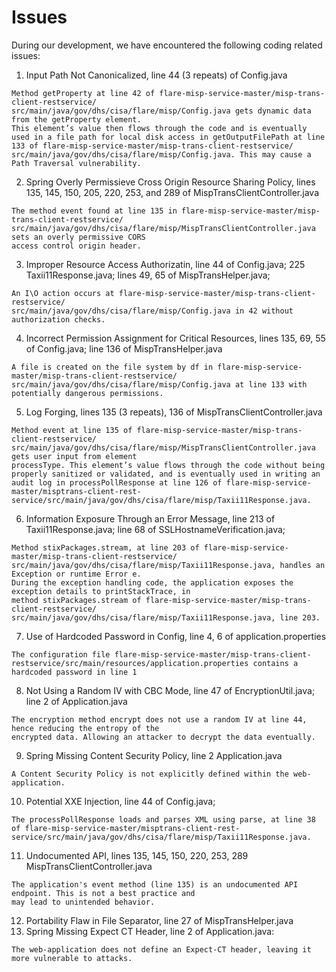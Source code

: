 # Issues
During our development, we have encountered the following coding related issues:

1. Input Path Not Canonicalized, line 44 (3 repeats) of Config.java

```
Method getProperty at line 42 of flare-misp-service-master/misp-trans-client-restservice/
src/main/java/gov/dhs/cisa/flare/misp/Config.java gets dynamic data from the getProperty element.
This element’s value then flows through the code and is eventually used in a file path for local disk access in getOutputFilePath at line 133 of flare-misp-service-master/misp-trans-client-restservice/
src/main/java/gov/dhs/cisa/flare/misp/Config.java. This may cause a Path Traversal vulnerability.
```

2. Spring Overly Permissieve Cross Origin Resource Sharing Policy, lines 135, 145, 150, 205, 220, 253, and 289 of MispTransClientController.java

```
The method event found at line 135 in flare-misp-service-master/misp-trans-client-restservice/
src/main/java/gov/dhs/cisa/flare/misp/MispTransClientController.java sets an overly permissive CORS
access control origin header.
```

3. Improper Resource Access Authorizatin, line 44 of Config.java; 225 Taxii11Response.java; lines 49, 65 of MispTransHelper.java;

```
An I\O action occurs at flare-misp-service-master/misp-trans-client-restservice/
src/main/java/gov/dhs/cisa/flare/misp/Config.java in 42 without authorization checks.
```

4. Incorrect Permission Assignment for Critical Resources, lines 135, 69, 55 of Config.java; line 136 of MispTransHelper.java

```
A file is created on the file system by df in flare-misp-service-master/misp-trans-client-restservice/
src/main/java/gov/dhs/cisa/flare/misp/Config.java at line 133 with potentially dangerous permissions.
```

5. Log Forging, lines 135 (3 repeats), 136 of MispTransClientController.java

```
Method event at line 135 of flare-misp-service-master/misp-trans-client-restservice/
src/main/java/gov/dhs/cisa/flare/misp/MispTransClientController.java gets user input from element
processType. This element’s value flows through the code without being properly sanitized or validated, and is eventually used in writing an audit log in processPollResponse at line 126 of flare-misp-service-master/misptrans-client-rest-service/src/main/java/gov/dhs/cisa/flare/misp/Taxii11Response.java.
```

6. Information Exposure Through an Error Message, line 213 of Taxii11Response.java; line 68 of SSLHostnameVerification.java; 

```
Method stixPackages.stream, at line 203 of flare-misp-service-master/misp-trans-client-restservice/
src/main/java/gov/dhs/cisa/flare/misp/Taxii11Response.java, handles an Exception or runtime Error e.
During the exception handling code, the application exposes the exception details to printStackTrace, in
method stixPackages.stream of flare-misp-service-master/misp-trans-client-restservice/
src/main/java/gov/dhs/cisa/flare/misp/Taxii11Response.java, line 203.
```

7. Use of Hardcoded Password in Config, line 4, 6 of application.properties

```
The configuration file flare-misp-service-master/misp-trans-client-restservice/src/main/resources/application.properties contains a hardcoded password in line 1
```

8. Not Using a Random IV with CBC Mode, line 47 of EncryptionUtil.java; line 2 of Application.java

```
The encryption method encrypt does not use a random IV at line 44, hence reducing the entropy of the
encrypted data. Allowing an attacker to decrypt the data eventually.
```

9. Spring Missing Content Security Policy, line 2 Application.java

```
A Content Security Policy is not explicitly defined within the web-application.
```

10. Potential XXE Injection, line 44 of Config.java; 

```
The processPollResponse loads and parses XML using parse, at line 38 of flare-misp-service-master/misptrans-client-rest-service/src/main/java/gov/dhs/cisa/flare/misp/Taxii11Response.java.
```

11. Undocumented API, lines 135, 145, 150, 220, 253, 289 MispTransClientController.java

```
The application's event method (line 135) is an undocumented API endpoint. This is not a best practice and
may lead to unintended behavior.
```

12. Portability Flaw in File Separator, line 27 of MispTransHelper.java
13. Spring Missing Expect CT Header, line 2 of Application.java:

```
The web-application does not define an Expect-CT header, leaving it more vulnerable to attacks.
```

